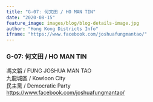 ```yaml
---
title: "G-07: 何文田 / HO MAN TIN"
date: "2020-08-15"
feature_image: images/blog/blog-details-image.jpg
author: "Hong Kong Districts Info"
iframe: "https://www.facebook.com/joshuafungmantao/"
---
```


### G-07: 何文田 / HO MAN TIN  
馮文韜 / FUNG JOSHUA MAN TAO  
九龍城區 / Kowloon City  
民主黨 / Democratic Party  
https://www.facebook.com/joshuafungmantao/
